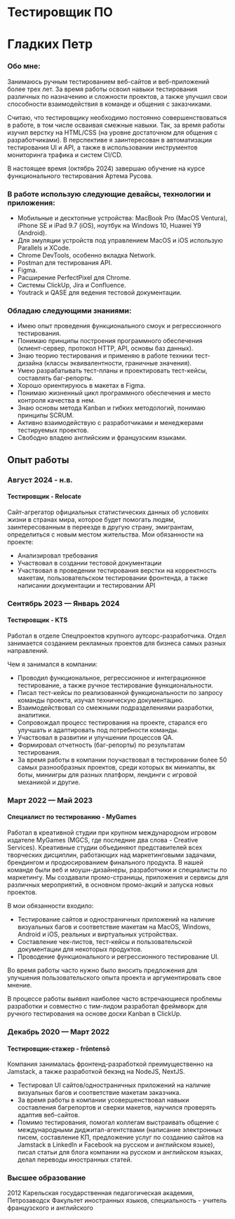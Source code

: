 # Тестировщик ПО
# Гладких Петр

### Обо мне:

Занимаюсь ручным тестированием веб-сайтов и веб-приложений более трех лет. За время работы освоил навыки тестирования различных по назначению и сложности проектов, а также улучшил свои способности взаимодействия в команде и общения с заказчиками.

Считаю, что тестировщику необходимо постоянно совершенствоваться в работе, в том числе осваивая смежные навыки. Так, за время работы изучил верстку на HTML/CSS (на уровне достаточном для общения с разработчиками). В перспективе я заинтересован в автоматизации тестирования UI и API, а также в использовании инструментов мониторинга трафика и систем CI/CD. 

В настоящее время (октябрь 2024) завершаю обучение на курсе функционального тестирования Артема Русова.

### В работе использую следующие девайсы, технологии и приложения:

- Мобильные и десктопные устройства: MacBook Pro (MacOS Ventura), iPhone SE и iPad 9.7 (iOS), ноутбук на Windows 10, Huawei Y9 (Android).
- Для эмуляции устройств под управлением MacOS и iOS использую Parallels и XCode.
- Chrome DevTools, особенно вкладка Network.
- Postman для тестирования API.
- Figma.
- Расширение PerfectPixel для Chrome.
- Системы ClickUp, Jira и Confluence.
- Youtrack и QASE для ведения тестовой документации.

### Обладаю следующими знаниями:

- Имею опыт проведения функционального смоук и регрессионного тестирования. 
- Понимаю принципы построения программного обеспечения (клиент-сервер, протокол HTTP, API, основы баз данных).
- Знаю теорию тестирования и применяю в работе техники тест-дизайна (классы эквивалентности, граничные значения).
- Умею разрабатывать тест-планы и проектировать тест-кейсы, составлять баг-репорты.
- Хорошо ориентируюсь в макетах в Figma.
- Понимаю жизненный цикл программного обеспечения и место контроля качества в нем.
- Знаю основы метода Kanban и гибких методологий, понимаю принципы SCRUM.
- Активно взаимодействую с разработчиками и менеджерами тестируемых проектов.
- Свободно владею английским и французским языками.

## Опыт работы 
### Август 2024 - н.в.
#### Тестировщик - Relocate
Сайт-агрегатор официальных статистических данных об условиях жизни в странах мира, которое будет помогать людям, заинтересованным в переезде в другую страну, эмигрантам, определиться с новым местом жительства.
Мои обязанности на проекте: 
- Анализировал требования
- Участвовал в создании тестовой документации
- Участвовал в проведении тестирования верстки на корректность макетам, пользовательском тестировании фронтенда, а также написании документации и тестировании API
  
### Сентябрь 2023 — Январь 2024 
#### Тестировщик - KTS
Работал в отделе Спецпроектов крупного аутсорс-разработчика. Отдел занимается созданием рекламных проектов для бизнеса самых разных направлений.

Чем я занимался в компании:

- Проводил функциональное, регрессионное и интеграционное тестирование, а также ручное тестирование функциональности.
- Писал тест-кейсы по реализованной функциональности по запросу команды проекта, изучал техническую документацию.
- Взаимодействовал со смежными подразделениями разработки, аналитики.
- Сопровождал процесс тестирования на проекте, старался его улучшать и адаптировать под потребности команды.
- Участвовал в развитии и улучшении процессов QA.
- Формировал отчетность (баг-репорты) по результатам тестирования.
- За время работы в компании поучаствовал в тестировании более 50 самых разнообразных проектов, среди которых вк миниаппы, вк боты, миниигры для разных платформ, лендинги с игровой механикой и другие.

### Март 2022 — Май 2023
#### Специалист по тестированию - MyGames
Работал в креативной студии при крупном международном игровом издателе MyGames (MGCS, где последние два слова - Creative Services). Креативные студии объединяют представителей всех творческих дисциплин, работающих над маркетинговыми задачами, брендингом и продюсированием финального продукта. В нашей команде были веб и моушн-дизайнеры, разработчики и специалисты по маркетингу. Мы создавали промо-страницы, приложения и сервисы для различных мероприятий, в основном промо-акций и запуска новых проектов.

В мои обязанности входило: 
- Тестирование сайтов и одностраничных приложений на наличие визуальных багов и соответствие макетам на MacOS, Windows, Android и iOS, реальных и виртуальных устройствах.
- Cоставление чек-листов, тест-кейсы и пользовательской документации для некоторых продуктов.
- Проводение функционального и регрессионного тестирование UI.

Во время работы часто нужно было вносить предложения для улучшения пользовательского опыта проекта и аргументировать свое мнение.

В процессе работы выявил наиболее часто встречающиеся проблемы разработки и совместно с тим-лидом разработал фреймворк для ручного тестирования на основе доски Kanban в ClickUp.

### Декабрь 2020 — Март 2022
#### Тестировщик-стажер - frōntensō
Компания занималась фронтенд-разработкой преимущественно на Jamstack, а также разработкой бекэнд на NodeJS, NextJS.

- Тестировал UI сайтов/одностраничных приложений на наличие визуальных багов и соответствие макетам заказчика.
- За время работы в компании усовершенствовал навыки составления багрепортов и сверки макетов, научился проверять адаптив веб-сайтов.
- Помимо тестирования, помогал коллегам выстраивать общение с международными диджитал-агентствами (написание электронных писем, составление КП, предложение услуг по созданию сайтов на Jamstack в LinkedIn и Facebook на русском и английском языке), писал статьи для блога компании на русском и английском языках, делал переводы иностранных статей.

### Высшее образование
2012	Карельская государственная педагогическая академия, Петрозаводск
Факультет иностранных языков, специальность - учитель французского и английского


